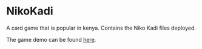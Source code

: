 # NikoKadi
A card game that is popular in kenya.
Contains the Niko Kadi files deployed.

The game demo can be found [here](https://dalphonorechi.github.io/nikokadi/).
